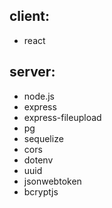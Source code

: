 ## client:

- react

## server:

- node.js
- express
- express-fileupload
- pg
- sequelize
- cors
- dotenv
- uuid
- jsonwebtoken
- bcryptjs
